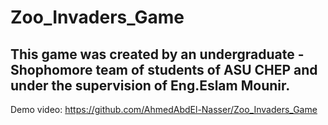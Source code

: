 # Zoo_Invaders_Game
## This game was created by an undergraduate - Shophomore team of students of ASU CHEP and under the supervision of Eng.Eslam Mounir.

Demo video: https://github.com/AhmedAbdEl-Nasser/Zoo_Invaders_Game
